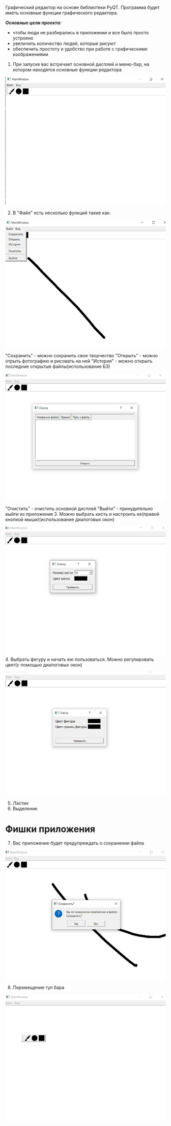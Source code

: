 Графический редактор на основе библиотеки PyQT. Программа будет иметь основные функции графического редактора.

**_Основные цели проекта:_**
- чтобы люди не разбирались в приложении и все было просто устроено
- увеличить количество людей, которые рисуют
- обеспечить простоту и удобство при работе с графическими изображениями

1. При запуске вас встречает основной дисплей и меню-бар, на котором находятся основные функции редактора

![Screenshot](screen_!.png)
   
2. В "Файл" есть несколько функций такие как:

![Screenshot](screen_3.png)

"Сохранить" - можно сохранить свое творчество
"Открыть" - можно отрыть фотографию и рисовать на ней
"История" - можно открыть последние открытые файлы(использование БЗ)
   
![Screenshot](screen_4.png)
   
"Очистить" - очистить основной дисплей
"Выйти" - принудительно выйти из приложения
3. Можно выбрать кисть и настроить ее(правой кнопкой мыши)(использование диалоговых окон)

![Screenshot](screen_1.png)
4. Выбрать фигуру и начать ею пользоваться. Можно регулировать цвет(с помощью диалоговых окон)

![Screenshot](screen_5.png)

5. Ластик
6. Выделение

# **Фишки приложения**

7. Вас приложение будет предупреждать о сохранении файла

![Screenshot](screen_6.png)

8. Перемещение тул бара

![Screenshot](screen_7.png)
